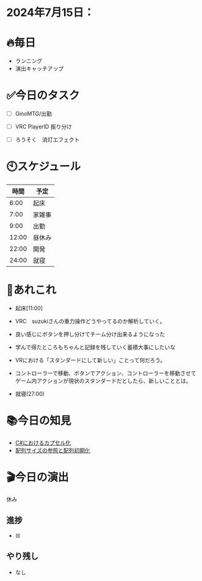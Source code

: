 # 2024年7月15日：

# 🔥毎日
- ランニング
- 演出キャッチアップ

# ✅今日のタスク
- [ ] GinoMTG/出勤
- [ ] VRC PlayerID 振り分け
- [ ] ろうそく　消灯エフェクト


# 🕙スケジュール
| 時間 |  予定 |
|----|----|
|6:00|起床|
|7:00|家雑事|
|9:00|出勤|
|12:00|昼休み|
|22:00|開発|
|24:00|就寝|


# 📌あれこれ
- 起床[11:00]

- VRC　suzukiさんの重力操作どうやってるのか解析していく。

- 良い感じにボタンを押し分けてチーム分け出来るようになった

- 学んで得たところもちゃんと記録を残していく蓄積大事にしたいな

- VRにおける「スタンダードにして新しい」ことって何だろう。
- コントローラーで移動、ボタンでアクション、コントローラーを移動させてゲーム内アクションが現状のスタンダードだとしたら、新しいこととは。

- 就寝(27:00)

# 📚今日の知見
- [C#におけるカプセル化](https://github.com/Nats360/Csharp_TIL/blob/main/202407/%E3%82%AB%E3%83%97%E3%82%BB%E3%83%AB%E5%8C%96.md)
- [配列サイズの参照と配列初期化](https://github.com/Nats360/Csharp_TIL/blob/main/202407/%E9%85%8D%E5%88%97%E3%82%B5%E3%82%A4%E3%82%BA%E3%81%AE%E5%8F%82%E7%85%A7%E3%81%A8%E9%85%8D%E5%88%97%E5%88%9D%E6%9C%9F%E5%8C%96.md)
# 🎬今日の演出
休み
## 進捗
- [x] 

## やり残し
- なし
